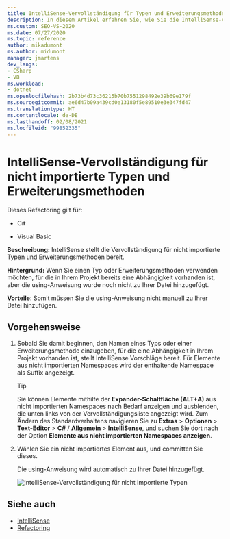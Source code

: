 ```yaml
---
title: IntelliSense-Vervollständigung für Typen und Erweiterungsmethoden
description: In diesem Artikel erfahren Sie, wie Sie die IntelliSense-Vervollständigung und Erweiterungsmethoden verwenden, die Sie noch nicht mithilfe einer `using`-Anweisung importiert haben.
ms.custom: SEO-VS-2020
ms.date: 07/27/2020
ms.topic: reference
author: mikadumont
ms.author: midumont
manager: jmartens
dev_langs:
- CSharp
- VB
ms.workload:
- dotnet
ms.openlocfilehash: 2b73b4d73c36215b70b7551298492e39b69e179f
ms.sourcegitcommit: ae6d47b09a439cd0e13180f5e89510e3e347fd47
ms.translationtype: HT
ms.contentlocale: de-DE
ms.lasthandoff: 02/08/2021
ms.locfileid: "99852335"
---
```

# <a name="intellisense-completion-for-unimported-types-and-extension-methods"></a>IntelliSense-Vervollständigung für nicht importierte Typen und Erweiterungsmethoden

Dieses Refactoring gilt für:

- C#

- Visual Basic

**Beschreibung:** IntelliSense stellt die Vervollständigung für nicht importierte Typen und Erweiterungsmethoden bereit.

**Hintergrund:** Wenn Sie einen Typ oder Erweiterungsmethoden verwenden möchten, für die in Ihrem Projekt bereits eine Abhängigkeit vorhanden ist, aber die using-Anweisung wurde noch nicht zu Ihrer Datei hinzugefügt.

**Vorteile**: Somit müssen Sie die using-Anweisung nicht manuell zu Ihrer Datei hinzufügen.

## <a name="how-to"></a>Vorgehensweise

1. Sobald Sie damit beginnen, den Namen eines Typs oder einer Erweiterungsmethode einzugeben, für die eine Abhängigkeit in Ihrem Projekt vorhanden ist, stellt IntelliSense Vorschläge bereit. Für Elemente aus nicht importierten Namespaces wird der enthaltende Namespace als Suffix angezeigt.

   > [!TIP]
   > Sie können Elemente mithilfe der **Expander-Schaltfläche (ALT+A)** aus nicht importierten Namespaces nach Bedarf anzeigen und ausblenden, die unten links von der Vervollständigungsliste angezeigt wird. Zum Ändern des Standardverhaltens navigieren Sie zu **Extras** > **Optionen** > **Text-Editor** > **C#**  / **Allgemein** > **IntelliSense**, und suchen Sie dort nach der Option **Elemente aus nicht importierten Namespaces anzeigen**.

2. Wählen Sie ein nicht importiertes Element aus, und committen Sie dieses.

   Die using-Anweisung wird automatisch zu Ihrer Datei hinzugefügt.

   ![IntelliSense-Vervollständigung für nicht importierte Typen](media/intellisense-completion-unimported-types.png)

## <a name="see-also"></a>Siehe auch

- [IntelliSense](../using-intellisense.md)
- [Refactoring](../refactoring-in-visual-studio.md)
